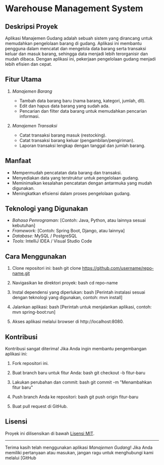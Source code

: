 # Warehouse Management System 

## Deskripsi Proyek

Aplikasi Manajemen Gudang adalah sebuah sistem yang dirancang untuk memudahkan pengelolaan barang di gudang. Aplikasi ini membantu pengguna dalam mencatat dan mengelola data barang serta transaksi keluar dan masuk barang, sehingga data menjadi lebih terorganisir dan mudah dibaca. Dengan aplikasi ini, pekerjaan pengelolaan gudang menjadi lebih efisien dan cepat.

## Fitur Utama

1. *Manajemen Barang*
   - Tambah data barang baru (nama barang, kategori, jumlah, dll).
   - Edit dan hapus data barang yang sudah ada.
   - Pencarian dan filter data barang untuk memudahkan pencarian informasi.

2. *Manajemen Transaksi*
   - Catat transaksi barang masuk (restocking).
   - Catat transaksi barang keluar (pengambilan/pengiriman).
   - Laporan transaksi lengkap dengan tanggal dan jumlah barang.

## Manfaat

- Mempermudah pencatatan data barang dan transaksi.
- Menyediakan data yang terstruktur untuk pengelolaan gudang.
- Meminimalkan kesalahan pencatatan dengan antarmuka yang mudah digunakan.
- Meningkatkan efisiensi dalam proses pengelolaan gudang.

## Teknologi yang Digunakan

- *Bahasa Pemrograman:* [Contoh: Java, Python, atau lainnya sesuai kebutuhan]
- *Framework:* [Contoh: Spring Boot, Django, atau lainnya]
- *Database:* MySQL / PostgreSQL
- *Tools:* IntelliJ IDEA / Visual Studio Code

## Cara Menggunakan

1. Clone repositori ini:
   bash
   git clone https://github.com/username/repo-name.git
   
2. Navigasikan ke direktori proyek:
   bash
   cd repo-name
   
3. Instal dependensi yang diperlukan:
   bash
   [Perintah instalasi sesuai dengan teknologi yang digunakan, contoh: mvn install]
   
4. Jalankan aplikasi:
   bash
   [Perintah untuk menjalankan aplikasi, contoh: mvn spring-boot:run]
   
5. Akses aplikasi melalui browser di http://localhost:8080.

## Kontribusi

Kontribusi sangat diterima! Jika Anda ingin membantu pengembangan aplikasi ini:

1. Fork repositori ini.
2. Buat branch baru untuk fitur Anda:
   bash
   git checkout -b fitur-baru
   
3. Lakukan perubahan dan commit:
   bash
   git commit -m "Menambahkan fitur baru"
   
4. Push branch Anda ke repositori:
   bash
   git push origin fitur-baru
   
5. Buat pull request di GitHub.

## Lisensi

Proyek ini dilisensikan di bawah [Lisensi MIT](LICENSE).

---

Terima kasih telah menggunakan aplikasi *Manajemen Gudang*! Jika Anda memiliki pertanyaan atau masukan, jangan ragu untuk menghubungi kami melalui [GitHub 
